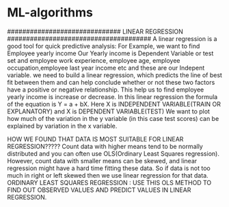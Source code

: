 # ML-algorithms
##############################    LINEAR REGRESSION      ######################################
A linear regression is a good tool for quick predictive analysis: 
For Example, we want to find Employee yearly income Our Yearly income is Dependent Variable or test set
and employee work experience, employee age, employee occupation,employee last year income etc and these are our Indepent variable.
we need to build a linear regression, which predicts the line of best fit between them and can help conclude whether or not these two factors have a positive or negative relationship. 
This help us to find employee yearly income is increase or decrease.
In this linear regression the formula of the equation is Y = a + bX. Here X is INDEPENDENT VARIABLE(TRAIN OR EXPLANATORY) and X is DEPENDENT VARIABLE(TEST)
We want to plot how much of the variation in the y variable (in this case test scores) can be explained by variation in the x variable.

HOW WE FOUND THAT DATA IS MOST SUITABLE FOR LINEAR REGRESSION?????
Count data with higher means tend to be normally distributed and you can often use OLS(Ordinary Least Squares regression). However, count data with smaller means can be skewed, and linear regression might have a hard time fitting these data. So if data is not too much in right or left skewed then we use linear regression for that data.
ORDINARY LEAST SQUARES REGRESSION : USE THIS OLS METHOD TO FIND OUT OBSERVED VALUES AND PREDICT VALUES IN LINEAR REGRESSION.
